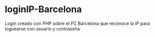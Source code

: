 # loginIP-Barcelona
Login creado con PHP sobre el FC Barcelona que reconoce la IP para loguearse con usuario y contraseña
